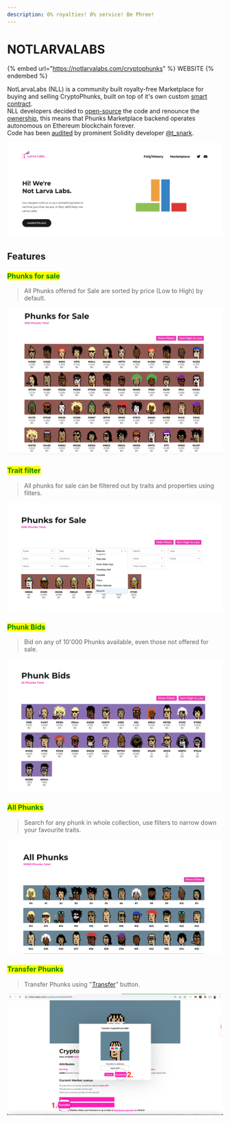 ```yaml
---
description: 0% royalties! 0% service! Be Phree!
---
```


# NOTLARVALABS

{% embed url="https://notlarvalabs.com/cryptophunks" %}
WEBSITE
{% endembed %}

NotLarvaLabs (NLL) is a community built royalty-free Marketplace for buying and selling CryptoPhunks, built on top of it's own custom [smart contract](https://etherscan.io/address/0xd6c037bE7FA60587e174db7A6710f7635d2971e7#code).\
NLL developers decided to [open-source](https://github.com/Crypto-Phunks/CryptoPhunksMarket) the code and renounce the [ownership](https://twitter.com/NotLarvaLabs/status/1503576060448985089?s=20\&t=Tbap3ogy88gjcQXn\_DGRYQ), this means that Phunks Marketplace backend operates autonomous on Ethereum blockchain forever.\
Code has been [audited](https://github.com/Crypto-Phunks/CryptoPhunksMarket/blob/main/zMarketplaceAudit.pdf) by prominent Solidity developer [@t\_snark](https://twitter.com/t\_snark).

![FAQ](<../.gitbook/assets/Bildschirmfoto 2022-03-10 um 16.58.33.png>)

## Features

### <mark style="color:green;">Phunks for sale</mark>

> All Phunks offered for Sale are sorted by price (Low to High) by default.

![VIEW FOR SALE](<../.gitbook/assets/Bildschirmfoto 2022-03-10 um 16.39.06.png>)

### <mark style="color:green;">Trait filter</mark>

> All phunks for sale can be filtered out by traits and properties using filters.

![TRAIT FILTER](<../.gitbook/assets/Bildschirmfoto 2022-03-10 um 16.40.16.png>)

### <mark style="color:green;">**Phunk Bids**</mark>

> Bid on any of 10'000 Phunks available, even those not offered for sale.

![VIEW BIDS](<../.gitbook/assets/Bildschirmfoto 2022-03-10 um 16.40.42.png>)

### <mark style="color:green;">All Phunks</mark>

> Search for any phunk in whole collection, use filters to narrow down your favourite traits.

![VIEW ALL](<../.gitbook/assets/Bildschirmfoto 2022-03-10 um 16.41.05.png>)

### <mark style="color:green;">Transfer Phunks</mark>

> Transfer Phunks using "[Transfer](https://phunks.gitbook.io/knowledge-base/NLL/tutorials#transfer-phunk)" button.

![HOW TO TRANSFER A PHUNK](<../.gitbook/assets/Screen Shot 2022-03-16 at 14.12.52.png>)
